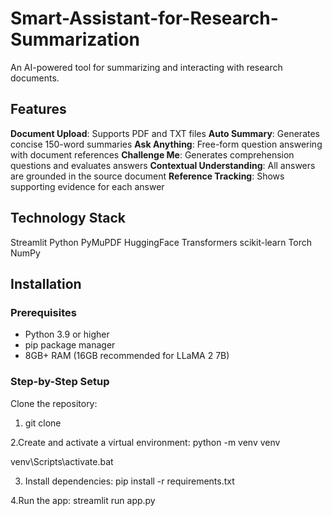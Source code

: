 # Smart-Assistant-for-Research-Summarization
An AI-powered tool for summarizing and interacting with research documents.

## Features
**Document Upload**: Supports PDF and TXT files
**Auto Summary**: Generates concise 150-word summaries
**Ask Anything**: Free-form question answering with document references
**Challenge Me**: Generates comprehension questions and evaluates answers
**Contextual Understanding**: All answers are grounded in the source document
**Reference Tracking**: Shows supporting evidence for each answer

## Technology Stack
Streamlit
Python
PyMuPDF
HuggingFace Transformers
scikit-learn
Torch
NumPy

## Installation

### Prerequisites

- Python 3.9 or higher
- pip package manager
- 8GB+ RAM (16GB recommended for LLaMA 2 7B)

### Step-by-Step Setup
Clone the repository:
1. git clone

2.Create and activate a virtual environment: python -m venv venv 

venv\Scripts\activate.bat

3. Install dependencies: pip install -r requirements.txt
   
4.Run the app: streamlit run app.py
